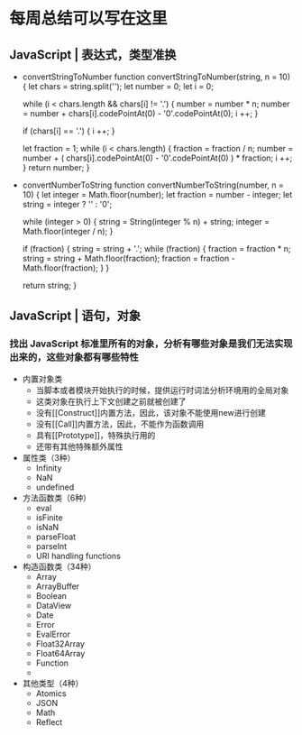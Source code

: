 # 每周总结可以写在这里

## JavaScript | 表达式，类型准换

- convertStringToNumber
    function convertStringToNumber(string, n = 10) {
    let chars = string.split('');
    let number = 0;
    let i = 0;

    while (i < chars.length && chars[i] != '.') {
        number = number * n;
        number = number + chars[i].codePointAt(0) - '0'.codePointAt(0);
        i ++;
    }

    if (chars[i] == '.') {
        i ++;
    }

    let fraction = 1;
    while (i < chars.length) {
        fraction = fraction / n;
        number   = number + ( chars[i].codePointAt(0) - '0'.codePointAt(0) ) * fraction;
        i ++;
    }
    return number;
}

- convertNumberToString
    function convertNumberToString(number, n = 10) {
    let integer  = Math.floor(number);
    let fraction = number - integer;
    let string   = integer ? '' : '0';

    while (integer > 0) {
        string  = String(integer % n) + string;
        integer = Math.floor(integer / n);
    }

    if (fraction) {
        string = string + '.';
        while (fraction) {
            fraction = fraction * n;
            string   = string + Math.floor(fraction);
            fraction = fraction - Math.floor(fraction);
        }
    }

    return string;
}

## JavaScript | 语句，对象

### 找出 JavaScript 标准里所有的对象，分析有哪些对象是我们无法实现出来的，这些对象都有哪些特性

- 内置对象类
  - 当脚本或者模块开始执行的时候，提供运行时词法分析环境用的全局对象
  - 这类对象在执行上下文创建之前就被创建了
  - 没有[[Construct]]内置方法，因此，该对象不能使用new进行创建
  - 没有[[Call]]内置方法，因此，不能作为函数调用
  - 具有[[Prototype]]，特殊执行用的
  - 还带有其他特殊额外属性
- 属性类（3种）
  - Infinity
  - NaN
  - undefined
- 方法函数类（6种）
  - eval
  - isFinite
  - isNaN
  - parseFloat
  - parseInt
  - URI handling functions
- 构造函数类（34种）
  - Array
  - ArrayBuffer
  - Boolean
  - DataView
  - Date
  - Error
  - EvalError
  - Float32Array
  - Float64Array
  - Function
  - 
- 其他类型（4种）
  - Atomics
  - JSON
  - Math
  - Reflect
